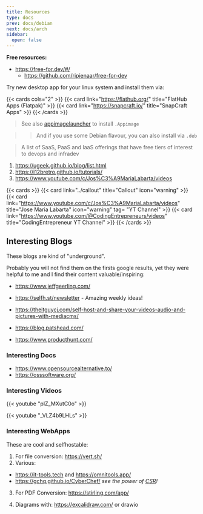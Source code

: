 ```yaml
---
title: Resources
type: docs
prev: docs/debian
next: docs/arch
sidebar:
  open: false
---
```


**Free resources:**

* https://free-for.dev/#/
  * https://github.com/ripienaar/free-for-dev

Try new desktop app for your linux system and install them via:

{{< cards cols="2" >}}
  {{< card link="https://flathub.org/" title="FlatHub Apps (Flatpak)" >}}
  {{< card link="https://snapcraft.io/" title="SnapCraft Apps" >}}
{{< /cards >}}

> See also [appimagelauncher](https://jalcocert.github.io/JAlcocerT/flask-cms-for-ssgs/#lately-i) to install `.Appimage`

> > And if you use some Debian flavour, you can also install via `.deb`
<!--   
* https://github.com/protonpass/free-for-dev
 -->

>  A list of SaaS, PaaS and IaaS offerings that have free tiers of interest to devops and infradev 

1. https://ugeek.github.io/blog/list.html
2. https://i12bretro.github.io/tutorials/
3. https://www.youtube.com/c/Jos%C3%A9MariaLabarta/videos

{{< cards >}}
  {{< card link="../callout" title="Callout" icon="warning" >}}
  {{< card link="https://www.youtube.com/c/Jos%C3%A9MariaLabarta/videos" title="Jose Maria Labarta" icon="warning" tag= "YT Channel" >}}
  {{< card link="https://www.youtube.com/@CodingEntrepreneurs/videos" title="CodingEntrepreneur YT Channel" >}}
{{< /cards >}}

## Interesting Blogs

These blogs are kind of "underground".

Probably you will not find them on the firsts google results, yet they were helpful to me and I find their content valuable/inspiring:

* https://www.jeffgeerling.com/
* https://selfh.st/newsletter - Amazing weekly ideas!
* https://theitguycj.com/self-host-and-share-your-videos-audio-and-pictures-with-mediacms/
* https://blog.patshead.com/

* https://www.producthunt.com/

### Interesting Docs

* https://www.opensourcealternative.to/
* https://osssoftware.org/

### Interesting Videos

<!-- * https://www.youtube.com/watch?v=pIZ_MXutC0o -->

<!-- {{< youtube id="v=pIZ_MXutC0o" autoplay="false" >}} -->
{{< youtube "pIZ_MXutC0o" >}}


<!-- * https://www.youtube.com/watch?v=_VLZ4b9LHLs -->

<!-- {{< youtube id="v=_VLZ4b9LHLs" autoplay="false" >}} -->
{{< youtube "_VLZ4b9LHLs" >}}

### Interesting WebApps

These are cool and selfhostable:

1. For file conversion: https://vert.sh/
2. Various: 

* https://it-tools.tech and https://omnitools.app/ 
* https://gchq.github.io/CyberChef/ *see the power of [CSR](https://jalcocert.github.io/JAlcocerT/csr-and-js/)!*

3. For PDF Conversion: https://stirling.com/app/

4. Diagrams with: https://excalidraw.com/ or drawio